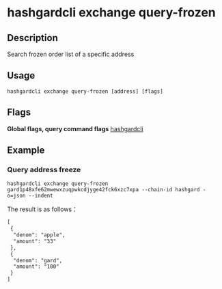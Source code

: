 # hashgardcli exchange query-frozen

## Description

Search frozen order list of a specific address

## Usage

```shell
hashgardcli exchange query-frozen [address] [flags]
```

## Flags

**Global flags, query command flags** [hashgardcli](../README.md)

## Example

### Query address freeze

```shell
hashgardcli exchange query-frozen gard1p48xfe62mwewxzuqpwkcdjyge42fck6xzc7xpa --chain-id hashgard -o=json --indent
```

The result is as follows：

```txt
[
 {
  "denom": "apple",
  "amount": "33"
 },
 {
  "denom": "gard",
  "amount": "100"
 }
]
```
